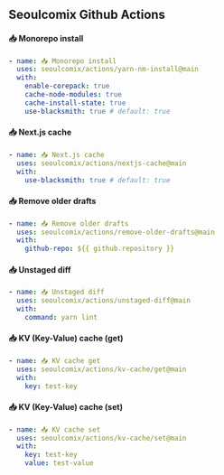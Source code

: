 ## Seoulcomix Github Actions

#### 📥 Monorepo install

```yaml
- name: 📥 Monorepo install
  uses: seoulcomix/actions/yarn-nm-install@main
  with:
    enable-corepack: true
    cache-node-modules: true
    cache-install-state: true
    use-blacksmith: true # default: true
```

#### 📥 Next.js cache

```yaml
- name: 📥 Next.js cache
  uses: seoulcomix/actions/nextjs-cache@main
  with:
    use-blacksmith: true # default: true
```

#### 📥 Remove older drafts

```yaml
- name: 📥 Remove older drafts
  uses: seoulcomix/actions/remove-older-drafts@main
  with:
    github-repo: ${{ github.repository }}
```

#### 📥 Unstaged diff

```yaml
- name: 📥 Unstaged diff
  uses: seoulcomix/actions/unstaged-diff@main
  with:
    command: yarn lint
```

#### 📥 KV (Key-Value) cache (get)

```yaml
- name: 📥 KV cache get
  uses: seoulcomix/actions/kv-cache/get@main
  with:
    key: test-key
```

#### 📥 KV (Key-Value) cache (set)

```yaml
- name: 📥 KV cache set
  uses: seoulcomix/actions/kv-cache/set@main
  with:
    key: test-key
    value: test-value
```

